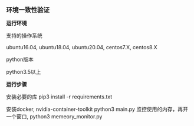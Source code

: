 **<big>环境一致性验证</big>**

**运行环境**

支持的操作系统 

ubuntu16.04, ubuntu18.04, ubuntu20.04, centos7.X, centos8.X

python版本

python3.5以上

**运行步骤**

安装必要的库
    pip3 install -r requirements.txt

安装docker, nvidia-container-toolkit
    python3 main.py
监控使用的内存，再开一个窗口, 
    python3 memeory_monitor.py
